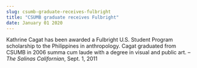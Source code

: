 ```yaml
---
slug: csumb-graduate-receives-fulbright
title: "CSUMB graduate receives Fulbright"
date: January 01 2020
---
```


<p>Kathrine Cagat has been awarded a Fulbright U.S. Student Program scholarship to the Philippines in anthropology. Cagat graduated from CSUMB in 2006 summa cum laude with a degree in visual and public art. – <em>The Salinas Californian</em>, Sept. 1, 2011
</p>
